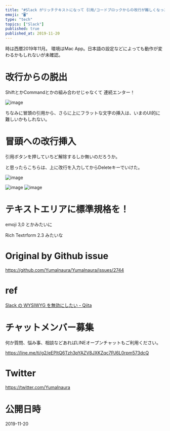 ```yaml
---
title: "#Slack がリッチテキストになって 引用/コードブロックからの改行が難しくなった -> 3連続エンターだ"
emoji: "🖥"
type: "tech"
topics: ["Slack"]
published: true
published_at: 2019-11-20
---
```


時は西暦2019年11月。
環境はMac App。日本語の設定などによっても動作が変わるかもしれないが未確認。

# 改行からの脱出

ShiftとかCommandとかの組み合わせじゃなくて 連続エンター！

![image](https://user-images.githubusercontent.com/13635059/69209570-10540680-0b9b-11ea-81da-ed5820a40efa.png)

ちなみに冒頭の引用から、さらに上にフラットな文字の挿入は、いまのUI的に難しいかもしれない。

# 冒頭への改行挿入

引用ボタンを押していちど解除するしか無いのだろうか。

と思ったらこちらは、上に改行を入力してからDeleteキーでいけた。

![image](https://user-images.githubusercontent.com/13635059/69209619-41ccd200-0b9b-11ea-984e-dccbe3876ac3.png)

![image](https://user-images.githubusercontent.com/13635059/69209660-5d37dd00-0b9b-11ea-8cf4-63ccf5f100ae.png)
![image](https://user-images.githubusercontent.com/13635059/69209661-5dd07380-0b9b-11ea-9ac3-cf703c21d11d.png)

# テキストエリアに標準規格を！

emoji 3,0 とかみたいに

Rich Textrform 2.3 みたいな


# Original by Github issue

https://github.com/YumaInaura/YumaInaura/issues/2744

# ref
[Slack の WYSIWYG を無効にしたい - Qiita](https://qiita.com/tdkn/items/2e12707b7a44fa8ee087)








<!-- Update From Qiita API -->

# チャットメンバー募集


何か質問、悩み事、相談などあればLINEオープンチャットもご利用ください。

https://line.me/ti/g2/eEPltQ6Tzh3pYAZV8JXKZqc7PJ6L0rpm573dcQ





# Twitter


https://twitter.com/YumaInaura


<!-- Update From Qiita API -->



# 公開日時

2019-11-20

